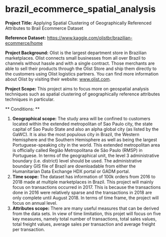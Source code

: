 # brazil_ecommerce_spatial_analysis

**Project Title:** 
Applying Spatial Clustering of Geographically Referenced Attributes to Brail Ecommerce Dataset

**Reference Dataset:** 
https://www.kaggle.com/olistbr/brazilian-ecommerce/home

**Project Background:** 
Olist is the largest department store in Brazilian marketplaces. Olist connects small businesses from all over Brazil to channels without hassle and with a single contract. Those merchants are able to sell their products through the Olist Store and ship them directly to the customers using Olist logistics partners. You can find more information about Olist by visiting their website: www.olist.com.

**Project Scope:** 
This project aims to focus more on geospatial analysis techniques such as spatial clustering of geographically reference attributes techniques in particular. 

** Conditions:	**  
1. **Geographical scope:**  The study area will be confined to customers located within the extended metropolitan of Sao Paulo city, the state capital of Sao Paulo State and also an alpha global city (as listed by the GaWC). It is also the most populous city in Brazil, the Western Hemisphere and the Southern Hemisphere as well as being the largest Portuguese-speaking city in the world. This extended metropolitan area is officially called Região Metropolitana de São Paulo (RMSP) in Portuguese. In terms of the geographical unit, the level 3 administrative boundary (i.e. district) level should be used. The administrative boundary GIS file of Brazil are downloadable from either the Humanitarian Data Exchange HDX portal or GADM portal.
2. **Time scope:**  The dataset has information of 100k orders from 2016 to 2018 made at multiple marketplaces in Brazil. This project will mainly focus on transactions occurred in 2017. This is because the transactions done in 2016 were relatively sparse and the transactions in 2018 are only complete until August 2018. In terms of time frame, the project will focus on annual level.
3. **Attributes scope:** There are many useful measures that can be derived from the data sets. In view of time limitation, this projet will focus on five key measures, namely total number of transactions, total sales values, total freight values, average sales per transaction and average freight per transaction.



